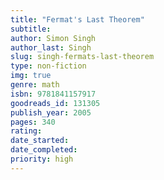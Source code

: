 ```yaml
---
title: "Fermat's Last Theorem"
subtitle: 
author: Simon Singh
author_last: Singh
slug: singh-fermats-last-theorem
type: non-fiction
img: true
genre: math
isbn: 9781841157917
goodreads_id: 131305
publish_year: 2005
pages: 340
rating: 
date_started:
date_completed:
priority: high
---
```

